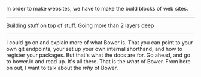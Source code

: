 In order to make websites, we have to make the build blocks of web sites.

---

Building stuff on top of stuff. Going more than 2 layers deep

---

I could go on and explain more of what Bower is. That you can point to your own git endpoints, your set up your own internal shorthand, and how to register your packages. But that's what the docs are for. Go ahead, and go to bower.io and read up. It's all there. That is the _what_ of Bower. From here on out, I want to talk about the _why_ of Bower.
